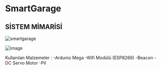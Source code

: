 # SmartGarage
## SİSTEM MİMARİSİ
![smartgarage](https://user-images.githubusercontent.com/8450572/27765868-d51ff9a8-5ec6-11e7-8e7c-5bb414a74110.png)

![image](https://user-images.githubusercontent.com/8450572/27765925-55c4275e-5ec8-11e7-8837-75c96708cb35.png)

Kullanılan Malzemeler : 
-Ardunio Mega
-Wifi Modülü (ESP8266)
-Beacon 
-DC Servo Motor
-Pil

